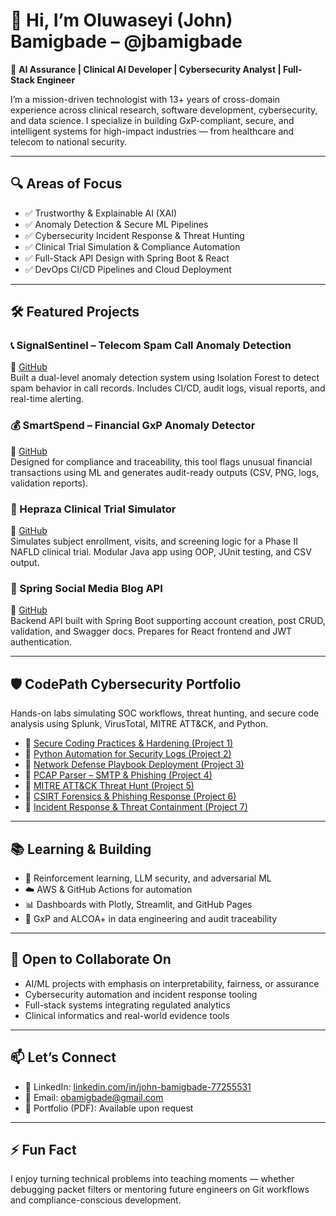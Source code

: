 # 👋 Hi, I’m Oluwaseyi (John) Bamigbade – @jbamigbade

🎯 **AI Assurance | Clinical AI Developer | Cybersecurity Analyst | Full-Stack Engineer**

I’m a mission-driven technologist with 13+ years of cross-domain experience across clinical research, software development, cybersecurity, and data science. I specialize in building GxP-compliant, secure, and intelligent systems for high-impact industries — from healthcare and telecom to national security.

---

## 🔍 Areas of Focus

- ✅ Trustworthy & Explainable AI (XAI)  
- ✅ Anomaly Detection & Secure ML Pipelines  
- ✅ Cybersecurity Incident Response & Threat Hunting  
- ✅ Clinical Trial Simulation & Compliance Automation  
- ✅ Full-Stack API Design with Spring Boot & React  
- ✅ DevOps CI/CD Pipelines and Cloud Deployment  

---

## 🛠 Featured Projects

### 📞 SignalSentinel – Telecom Spam Call Anomaly Detection  
🔗 [GitHub](https://github.com/jbamigbade/SignalSentinel-Telecom-Anomaly-Detection)  
Built a dual-level anomaly detection system using Isolation Forest to detect spam behavior in call records. Includes CI/CD, audit logs, visual reports, and real-time alerting.

### 💰 SmartSpend – Financial GxP Anomaly Detector  
🔗 [GitHub](https://github.com/jbamigbade/SmartSpend_AnomalyDetector)  
Designed for compliance and traceability, this tool flags unusual financial transactions using ML and generates audit-ready outputs (CSV, PNG, logs, validation reports).

### 🧪 Hepraza Clinical Trial Simulator  
🔗 [GitHub](https://github.com/jbamigbade/hepraza-clinical-trial-simulator)  
Simulates subject enrollment, visits, and screening logic for a Phase II NAFLD clinical trial. Modular Java app using OOP, JUnit testing, and CSV output.

### 🧵 Spring Social Media Blog API  
🔗 [GitHub](https://github.com/jbamigbade/spring-social-media-api)  
Backend API built with Spring Boot supporting account creation, post CRUD, validation, and Swagger docs. Prepares for React frontend and JWT authentication.

---

## 🛡️ CodePath Cybersecurity Portfolio

Hands-on labs simulating SOC workflows, threat hunting, and secure code analysis using Splunk, VirusTotal, MITRE ATT&CK, and Python.

- 🔗 [Secure Coding Practices & Hardening (Project 1)](https://docs.google.com/document/d/1MnTPclQ6vYGlGBQbWvVPtxepkhw9MjRqOpY6BkLrlsM/edit?usp=drive_link)  
- 🔗 [Python Automation for Security Logs (Project 2)](https://docs.google.com/document/d/1Z-kOtCX0R4nD8mfAu6BH-wlDQOw5hTS13QKv2ytOQPM/edit?usp=drive_link)  
- 🔗 [Network Defense Playbook Deployment (Project 3)](https://docs.google.com/document/d/1Oq5Zp6wKmJFBEycgkjFocCuYbC-jIlu0Ag7DK1WOQ44/edit?usp=drive_link)  
- 🔗 [PCAP Parser – SMTP & Phishing (Project 4)](https://docs.google.com/document/d/1yLnwFJ5xWz9lbpbIArINb21JCZGG_-EoqmruacnXDSw/edit?usp=drive_link)  
- 🔗 [MITRE ATT&CK Threat Hunt (Project 5)](https://docs.google.com/document/d/1XwtAzbVnzNkj4NXltq_mdqhx8osEYKkFTKAZBjQkSdc/edit?usp=drive_link)  
- 🔗 [CSIRT Forensics & Phishing Response (Project 6)](https://docs.google.com/document/d/1nhpt1pAovDWqhk37Ti8UNRkEXiQtiLoq-gvo_pg4DHQ/edit?usp=drive_link)  
- 🔗 [Incident Response & Threat Containment (Project 7)](https://docs.google.com/document/d/1mya2uzPyTom7NP1TYmafHBvP1k_8-j3gXNo0_8sXsdc/edit?usp=drive_link)

---

## 📚 Learning & Building

- 🤖 Reinforcement learning, LLM security, and adversarial ML  
- ☁️ AWS & GitHub Actions for automation  
- 📊 Dashboards with Plotly, Streamlit, and GitHub Pages  
- 🔐 GxP and ALCOA+ in data engineering and audit traceability  

---

## 🤝 Open to Collaborate On

- AI/ML projects with emphasis on interpretability, fairness, or assurance  
- Cybersecurity automation and incident response tooling  
- Full-stack systems integrating regulated analytics  
- Clinical informatics and real-world evidence tools  

---

## 📫 Let’s Connect

- 💼 LinkedIn: [linkedin.com/in/john-bamigbade-77255531](https://www.linkedin.com/in/john-bamigbade-77255531)  
- 📧 Email: [obamigbade@gmail.com](mailto:obamigbade@gmail.com)  
- 📂 Portfolio (PDF): Available upon request  

---

## ⚡ Fun Fact

I enjoy turning technical problems into teaching moments — whether debugging packet filters or mentoring future engineers on Git workflows and compliance-conscious development.

<!---
jbamigbade/jbamigbade is a ✨ special ✨ repository because its `README.md` (this file) appears on your GitHub profile.
You can click the Preview link to take a look at your changes.
--->

